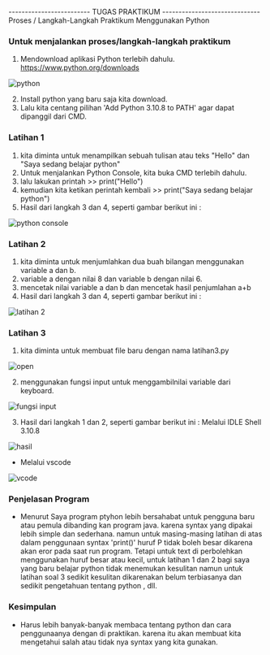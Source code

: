 ------------------------- TUGAS PRAKTIKUM ------------------------------
    Proses / Langkah-Langkah Praktikum Menggunakan Python


### Untuk menjalankan proses/langkah-langkah praktikum
1.  Mendownload aplikasi Python terlebih dahulu. https://www.python.org/downloads

![python](https://user-images.githubusercontent.com/79274212/196760522-d7e2d382-193a-43c4-b19e-f5560a7845bd.PNG)

2.  Install python yang baru saja kita download.
3.  Lalu kita centang pilihan 'Add Python 3.10.8 to PATH' agar dapat dipanggil dari CMD.

### Latihan 1
1.  kita diminta untuk menampilkan sebuah tulisan atau teks "Hello" dan "Saya sedang belajar python"
2.  Untuk menjalankan Python Console, kita buka CMD terlebih dahulu.
3.  lalu lakukan printah >> print("Hello")
4.  kemudian kita ketikan perintah kembali >> print("Saya sedang belajar python")
5.  Hasil dari langkah 3 dan 4, seperti gambar berikut ini :

![python console](https://user-images.githubusercontent.com/79274212/196760520-48f96b58-f932-40ed-8392-737556a4bcc6.PNG)

### Latihan 2
1.  kita diminta untuk menjumlahkan dua buah bilangan menggunakan variable a dan b.
2.  variable a dengan nilai 8 dan variable b dengan nilai 6.
3.  mencetak nilai variable a dan b dan mencetak hasil penjumlahan a+b
4.  Hasil dari langkah 3 dan 4, seperti gambar berikut ini :

![latihan 2](https://user-images.githubusercontent.com/79274212/196760513-6ce1ce4d-f39a-4287-be3c-40ef137d14b0.PNG)


### Latihan 3
1.  kita diminta untuk membuat file baru dengan nama latihan3.py

![open](https://user-images.githubusercontent.com/79274212/196762650-a6af943e-1211-4737-abe3-e2a3dff1382d.PNG)

2.  menggunakan fungsi input untuk menggambilnilai variable dari keyboard.

![fungsi input](https://user-images.githubusercontent.com/79274212/196760502-60f31d9e-8417-4e49-9648-06f39f1e38eb.PNG)

3.  Hasil dari langkah 1 dan 2, seperti gambar berikut ini :
    Melalui IDLE Shell 3.10.8

![hasil](https://user-images.githubusercontent.com/79274212/196763454-a1d855cf-bb14-4773-9700-5ed4cde8f676.PNG)

*   Melalui vscode

![vcode](https://user-images.githubusercontent.com/79274212/196762664-37ac9a94-73f6-4599-bea9-281c13b24772.PNG)


### Penjelasan Program

*   Menurut Saya program ptyhon lebih bersahabat untuk pengguna baru atau pemula dibanding kan program java. karena syntax yang dipakai lebih simple dan sederhana. namun untuk masing-masing latihan di atas dalam penggunaan syntax 'print()' huruf P tidak boleh besar dikarena akan eror pada saat run program. Tetapi untuk text di perbolehkan menggunakan huruf besar atau kecil, untuk latihan 1 dan 2 bagi saya yang baru belajar python tidak menemukan kesulitan namun untuk latihan soal 3 sedikit kesulitan dikarenakan belum terbiasanya dan sedikit pengetahuan tentang python , dll.

### Kesimpulan 

*   Harus lebih banyak-banyak membaca tentang python dan cara penggunaanya dengan di praktikan. karena itu akan membuat kita mengetahui salah atau tidak nya syntax yang kita gunakan.




